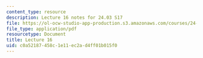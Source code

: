 ```yaml
---
content_type: resource
description: Lecture 16 notes for 24.03 S17
file: https://ol-ocw-studio-app-production.s3.amazonaws.com/courses/24-03-good-food-ethics-and-politics-of-food-spring-2017/c0a52187458c1e11ec2ad4ff01b015f0_MIT24_03S17_lec16.pdf
file_type: application/pdf
resourcetype: Document
title: Lecture 16
uid: c0a52187-458c-1e11-ec2a-d4ff01b015f0
---
```

